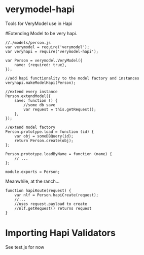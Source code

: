 verymodel-hapi
==============

Tools for VeryModel use in Hapi


#Extending Model to be very hapi.

    //./models/person.js
    var verymodel = require('verymodel');
    var veryhapi = require('verymodel-hapi');
    
    var Person = verymodel.VeryModel({
        name: {required: true},
    });

    //add hapi functionality to the model factory and instances
    veryhapi.makeModelHapi(Person);

    //extend every instance
    Person.extendModel({
        save: function () {
            //some db save
            var request = this.getRequest();
        },
    });

    //extend model factory
    Person.prototype.load = function (id) {
        var obj = someDBQuery(id);
        return Person.create(obj);
    };

    Person.prototype.loadByName = function (name) {
        // ...
    };

    module.exports = Person;


Meanwhile, at the ranch...

    function hapiRoute(request) {
        var nlf = Person.hapiCreate(request);
        //...
        //uses request.payload to create
        //nlf.getRequest() returns request
    }


# Importing Hapi Validators

See test.js for now
